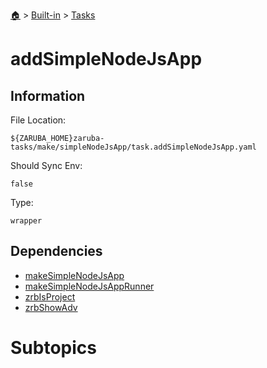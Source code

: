 <!--startTocHeader-->
[🏠](../../README.md) > [Built-in](../README.md) > [Tasks](README.md)
# addSimpleNodeJsApp
<!--endTocHeader-->


## Information

File Location:

    ${ZARUBA_HOME}zaruba-tasks/make/simpleNodeJsApp/task.addSimpleNodeJsApp.yaml

Should Sync Env:

    false

Type:

    wrapper


## Dependencies

- [makeSimpleNodeJsApp](make-simple-node-js-app.md)
- [makeSimpleNodeJsAppRunner](make-simple-node-js-app-runner.md)
- [zrbIsProject](zrb-is-project.md)
- [zrbShowAdv](zrb-show-adv.md)



# Subtopics
<!--startTocSubtopic-->
<!--endTocSubtopic-->